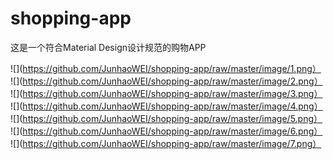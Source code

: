 # shopping-app
这是一个符合Material Design设计规范的购物APP

![](https://github.com/JunhaoWEI/shopping-app/raw/master/image/1.png）
![](https://github.com/JunhaoWEI/shopping-app/raw/master/image/2.png）
![](https://github.com/JunhaoWEI/shopping-app/raw/master/image/3.png）
![](https://github.com/JunhaoWEI/shopping-app/raw/master/image/4.png）
![](https://github.com/JunhaoWEI/shopping-app/raw/master/image/5.png）
![](https://github.com/JunhaoWEI/shopping-app/raw/master/image/6.png）
![](https://github.com/JunhaoWEI/shopping-app/raw/master/image/7.png）
